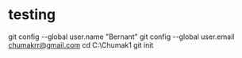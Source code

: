 # testing
git config --global user.name "Bernant"
git config --global user.email chumakrr@gmail.com
cd C:\Chumak1
git init
